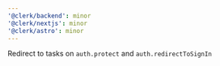 ```yaml
---
'@clerk/backend': minor
'@clerk/nextjs': minor
'@clerk/astro': minor
---
```


Redirect to tasks on `auth.protect` and `auth.redirectToSignIn`
